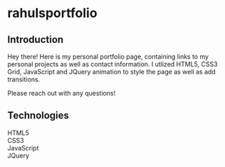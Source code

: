 # rahulsportfolio

## Introduction
Hey there! Here is my personal portfolio page, containing links to my personal projects as well as contact information. I utlized HTML5, CSS3 Grid, JavaScript and JQuery animation to style the page as well as add transitions. 

Please reach out with any questions!

## Technologies 
HTML5<br/>
CSS3<br/>
JavaScript<br/>
JQuery<br/>


